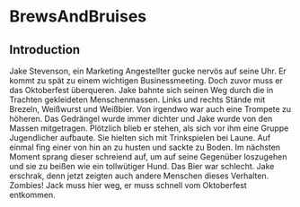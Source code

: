 # BrewsAndBruises

## Introduction
Jake Stevenson, ein Marketing Angestellter gucke nervös auf seine Uhr. Er kommt zu spät zu einem wichtigen Businessmeeting. Doch zuvor muss er das Oktoberfest überqueren. Jake bahnte sich seinen Weg durch die in Trachten gekleideten Menschenmassen. Links und rechts Stände mit Brezeln, Weißwurst und Weißbier. Von irgendwo war auch eine Trompete zu höheren. Das Gedrängel wurde immer dichter und Jake wurde von den Massen mitgetragen. Plötzlich blieb er stehen, als sich vor ihm eine Gruppe Jugendlicher aufbaute. Sie hielten sich mit Trinkspielen bei Laune. Auf einmal fing einer von hin an zu husten und sackte zu Boden. Im nächsten Moment sprang dieser schreiend auf, um auf seine Gegenüber loszugehen und sie zu beißen wie ein tollwütiger Hund. Das Bier war schlecht. Jake erschrak, denn jetzt zeigten auch andere Menschen dieses Verhalten. Zombies! Jack muss hier weg, er muss schnell vom Oktoberfest entkommen.
